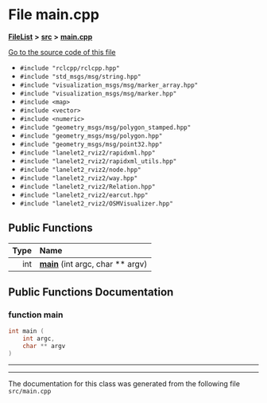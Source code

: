 

# File main.cpp



[**FileList**](files.md) **>** [**src**](dir_68267d1309a1af8e8297ef4c3efbcdba.md) **>** [**main.cpp**](main_8cpp.md)

[Go to the source code of this file](main_8cpp_source.md)



* `#include "rclcpp/rclcpp.hpp"`
* `#include "std_msgs/msg/string.hpp"`
* `#include "visualization_msgs/msg/marker_array.hpp"`
* `#include "visualization_msgs/msg/marker.hpp"`
* `#include <map>`
* `#include <vector>`
* `#include <numeric>`
* `#include "geometry_msgs/msg/polygon_stamped.hpp"`
* `#include "geometry_msgs/msg/polygon.hpp"`
* `#include "geometry_msgs/msg/point32.hpp"`
* `#include "lanelet2_rviz2/rapidxml.hpp"`
* `#include "lanelet2_rviz2/rapidxml_utils.hpp"`
* `#include "lanelet2_rviz2/node.hpp"`
* `#include "lanelet2_rviz2/way.hpp"`
* `#include "lanelet2_rviz2/Relation.hpp"`
* `#include "lanelet2_rviz2/earcut.hpp"`
* `#include "lanelet2_rviz2/OSMVisualizer.hpp"`





































## Public Functions

| Type | Name |
| ---: | :--- |
|  int | [**main**](#function-main) (int argc, char \*\* argv) <br> |




























## Public Functions Documentation




### function main 

```C++
int main (
    int argc,
    char ** argv
) 
```




<hr>

------------------------------
The documentation for this class was generated from the following file `src/main.cpp`

